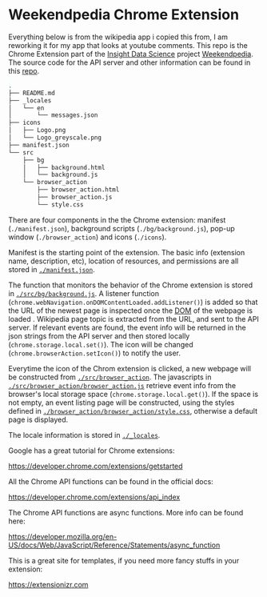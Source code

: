 # Weekendpedia Chrome Extension

Everything below is from the wikipedia app i copied this from, I am reworking it for my app that looks at youtube comments.
This repo is the Chrome Extension part of the [Insight Data Science](https://insightdatascience.com) project [Weekendpedia](https://chrome.google.com/webstore/search/weekendpedia). The source code for the API server and other information can be found in this [repo](https://github.com/jiananarthurli/insight_api).

```bash
.
├── README.md
├── _locales
│   └── en
│       └── messages.json
├── icons
│   ├── Logo.png
│   └── Logo_greyscale.png
├── manifest.json
└── src
    ├── bg
    │   ├── background.html
    │   └── background.js
    └── browser_action
        ├── browser_action.html
        ├── browser_action.js
        └── style.css
```

There are four components in the the Chrome extension: manifest (```./manifest.json```), background scripts (```./bg/background.js```), pop-up window (```./browser_action```) and icons (```./icons```). 

Manifest is the starting point of the extension. The basic info (extension name, description, etc), location of resources, and permissions are all stored in [```./manifest.json```](./manifest.json).

The function that monitors the behavior of the Chrome extension is stored in [```./src/bg/background.js```](./src/bg/background.js). A listener function (```chrome.webNavigation.onDOMContentLoaded.addListener()```) is added so that the URL of the newest page is inspected once the [DOM](https://en.wikipedia.org/wiki/Document_Object_Model) of the webpage is loaded . Wikipedia page topic is extracted from the URL, and sent to the API server. If relevant events are found, the event info will be returned in the json strings from the API server and then stored locally (```chrome.storage.local.set()```). The icon will be changed (```chrome.browserAction.setIcon()```) to notify the user.

Everytime the icon of the Chrom extension is clicked, a new webpage will be constructed from [```./src/browser_action```](./src/browser_action). The javascripts in [```./src/browser_action/browser_action.js```](./src/browser_action/browser_action.js) retrieve event info from the browser's local storage space (```chrome.storage.local.get()```). If the space is not empty, an event listing page will be constructed, using the styles defined in [```./browser_action/browser_action/style.css```](./src/browser_action/style.css), otherwise a default page is displayed.

The locale information is stored in [```./_locales```](./_locales).


Google has a great tutorial for Chrome extensions:

https://developer.chrome.com/extensions/getstarted

All the Chrome API functions can be found in the official docs:

https://developer.chrome.com/extensions/api_index

The Chrome API functions are async functions. More info can be found here:

https://developer.mozilla.org/en-US/docs/Web/JavaScript/Reference/Statements/async_function

This is a great site for templates, if you need more fancy stuffs in your extension:

https://extensionizr.com 
